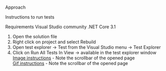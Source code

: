 Approach

Instructions to run tests

Requirements
Visual Studio community
.NET Core 3.1

1. Open the solution file
2. Right click on project and select Rebuild
3. Open test explorer -> Test from the Visual Studio menu -> Test Explorer
4. Click on Run All Tests In View -> available in the test explorer window
<br>[Image instructions](docs/selenium.png) - Note the scrollbar of the opened page
<br>[Gif instructions](docs/state.gif) - Note the scrollbar of the opened page

